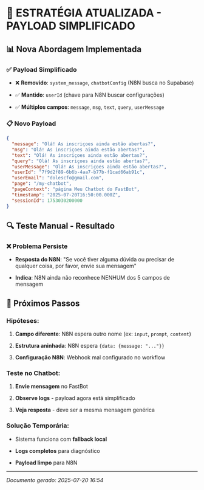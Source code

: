 # 🚨 ESTRATÉGIA ATUALIZADA - PAYLOAD SIMPLIFICADO


## 📊 **Nova Abordagem Implementada**


### ✅ **Payload Simplificado**

- ❌ **Removido**: `system_message`, `chatbotConfig` (N8N busca no Supabase)

- ✅ **Mantido**: `userId` (chave para N8N buscar configurações)

- ✅ **Múltiplos campos**: `message`, `msg`, `text`, `query`, `userMessage`


### 📋 **Novo Payload**

```json
{
  "message": "Olá! As inscriçoes ainda estão abertas?",
  "msg": "Olá! As inscriçoes ainda estão abertas?", 
  "text": "Olá! As inscriçoes ainda estão abertas?",
  "query": "Olá! As inscriçoes ainda estão abertas?",
  "userMessage": "Olá! As inscriçoes ainda estão abertas?",
  "userId": "7f9d2f89-6b6b-4aa7-b77b-f1cad66ab91c",
  "userEmail": "dolescfo@gmail.com",
  "page": "/my-chatbot",
  "pageContext": "página Meu Chatbot do FastBot",
  "timestamp": "2025-07-20T16:50:00.000Z",
  "sessionId": 1753030200000
}

```


## 🔍 **Teste Manual - Resultado**


### ❌ **Problema Persiste**

- **Resposta do N8N**: "Se você tiver alguma dúvida ou precisar de qualquer coisa, por favor, envie sua mensagem"

- **Indica**: N8N ainda não reconhece NENHUM dos 5 campos de mensagem


## 🎯 **Próximos Passos**


### **Hipóteses:**

1. **Campo diferente**: N8N espera outro nome (ex: `input`, `prompt`, `content`)

2. **Estrutura aninhada**: N8N espera `{data: {message: "..."}}`

3. **Configuração N8N**: Webhook mal configurado no workflow


### **Teste no Chatbot:**

1. **Envie mensagem** no FastBot

2. **Observe logs** - payload agora está simplificado

3. **Veja resposta** - deve ser a mesma mensagem genérica


### **Solução Temporária:**

- Sistema funciona com **fallback local** 

- **Logs completos** para diagnóstico

- **Payload limpo** para N8N

---

*Documento gerado: 2025-07-20 16:54*
